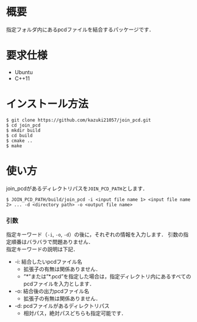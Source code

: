 # 概要

指定フォルダ内にあるpcdファイルを結合するパッケージです．


# 要求仕様

- Ubuntu
- C++11

# インストール方法

```
$ git clone https://github.com/kazuki21057/join_pcd.git
$ cd join_pcd
$ mkdir build 
$ cd build
$ cmake ..
$ make
```

# 使い方

join_pcdがあるディレクトリパスを`JOIN_PCD_PATH`とします．

```
$ JOIN_PCD_PATH/build/join_pcd -i <input file name 1> <input file name 2> ... -d <directory path> -o <output file name>
```

### 引数

指定キーワード（`-i`, `-o`, `-d`）の後に，それぞれの情報を入力します．
引数の指定順番はバラバラで問題ありません．  
指定キーワードの説明は下記．

- -i: 結合したいpcdファイル名
    - 拡張子の有無は関係ありません．
    - ”\*”または”\*.pcd”を指定した場合は，指定ディレクトリ内にあるすべてのpcdファイルを入力とします．
- -o: 結合後の出力pcdファイル名
    - 拡張子の有無は関係ありません．
- -d: pcdファイルがあるディレクトリパス
    - 相対パス，絶対パスどちらも指定可能です．

